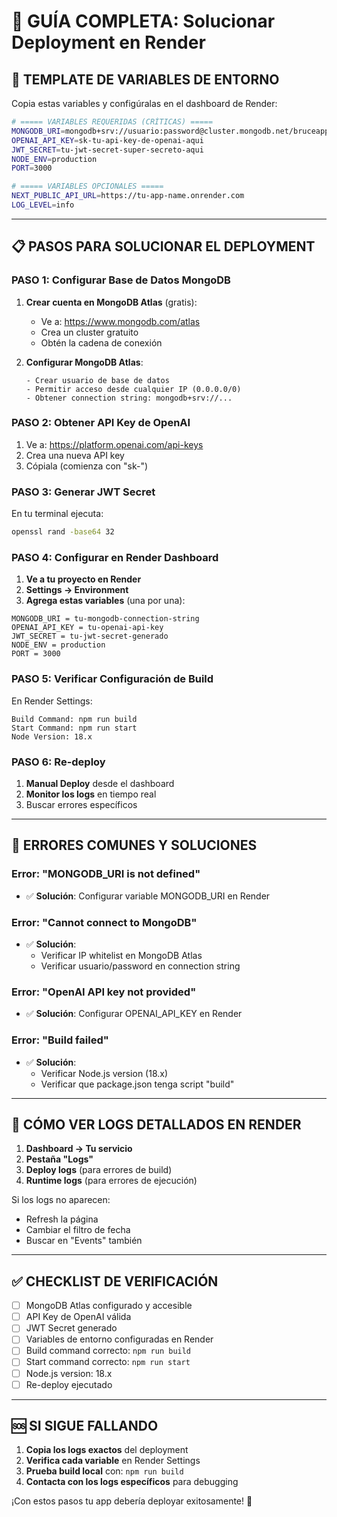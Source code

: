 # 🚀 **GUÍA COMPLETA: Solucionar Deployment en Render**

## 🔧 **TEMPLATE DE VARIABLES DE ENTORNO**

Copia estas variables y configúralas en el dashboard de Render:

```bash
# ===== VARIABLES REQUERIDAS (CRÍTICAS) =====
MONGODB_URI=mongodb+srv://usuario:password@cluster.mongodb.net/bruceapp
OPENAI_API_KEY=sk-tu-api-key-de-openai-aqui
JWT_SECRET=tu-jwt-secret-super-secreto-aqui
NODE_ENV=production
PORT=3000

# ===== VARIABLES OPCIONALES =====
NEXT_PUBLIC_API_URL=https://tu-app-name.onrender.com
LOG_LEVEL=info
```

---

## 📋 **PASOS PARA SOLUCIONAR EL DEPLOYMENT**

### **PASO 1: Configurar Base de Datos MongoDB**

1. **Crear cuenta en MongoDB Atlas** (gratis):
   - Ve a: https://www.mongodb.com/atlas
   - Crea un cluster gratuito
   - Obtén la cadena de conexión

2. **Configurar MongoDB Atlas**:
   ```
   - Crear usuario de base de datos
   - Permitir acceso desde cualquier IP (0.0.0.0/0)
   - Obtener connection string: mongodb+srv://...
   ```

### **PASO 2: Obtener API Key de OpenAI**

1. Ve a: https://platform.openai.com/api-keys
2. Crea una nueva API key
3. Cópiala (comienza con "sk-")

### **PASO 3: Generar JWT Secret**

En tu terminal ejecuta:
```bash
openssl rand -base64 32
```

### **PASO 4: Configurar en Render Dashboard**

1. **Ve a tu proyecto en Render**
2. **Settings → Environment**
3. **Agrega estas variables** (una por una):

```
MONGODB_URI = tu-mongodb-connection-string
OPENAI_API_KEY = tu-openai-api-key
JWT_SECRET = tu-jwt-secret-generado
NODE_ENV = production
PORT = 3000
```

### **PASO 5: Verificar Configuración de Build**

En Render Settings:
```
Build Command: npm run build
Start Command: npm run start
Node Version: 18.x
```

### **PASO 6: Re-deploy**

1. **Manual Deploy** desde el dashboard
2. **Monitor los logs** en tiempo real
3. Buscar errores específicos

---

## 🚨 **ERRORES COMUNES Y SOLUCIONES**

### **Error: "MONGODB_URI is not defined"**
- ✅ **Solución**: Configurar variable MONGODB_URI en Render

### **Error: "Cannot connect to MongoDB"**
- ✅ **Solución**: 
  - Verificar IP whitelist en MongoDB Atlas
  - Verificar usuario/password en connection string

### **Error: "OpenAI API key not provided"**
- ✅ **Solución**: Configurar OPENAI_API_KEY en Render

### **Error: "Build failed"**
- ✅ **Solución**: 
  - Verificar Node.js version (18.x)
  - Verificar que package.json tenga script "build"

---

## 📱 **CÓMO VER LOGS DETALLADOS EN RENDER**

1. **Dashboard → Tu servicio**
2. **Pestaña "Logs"**
3. **Deploy logs** (para errores de build)
4. **Runtime logs** (para errores de ejecución)

Si los logs no aparecen:
- Refresh la página
- Cambiar el filtro de fecha
- Buscar en "Events" también

---

## ✅ **CHECKLIST DE VERIFICACIÓN**

- [ ] MongoDB Atlas configurado y accesible
- [ ] API Key de OpenAI válida
- [ ] JWT Secret generado
- [ ] Variables de entorno configuradas en Render
- [ ] Build command correcto: `npm run build`
- [ ] Start command correcto: `npm run start`
- [ ] Node.js version: 18.x
- [ ] Re-deploy ejecutado

---

## 🆘 **SI SIGUE FALLANDO**

1. **Copia los logs exactos** del deployment
2. **Verifica cada variable** en Render Settings
3. **Prueba build local** con: `npm run build`
4. **Contacta con los logs específicos** para debugging

¡Con estos pasos tu app debería deployar exitosamente! 🚀
